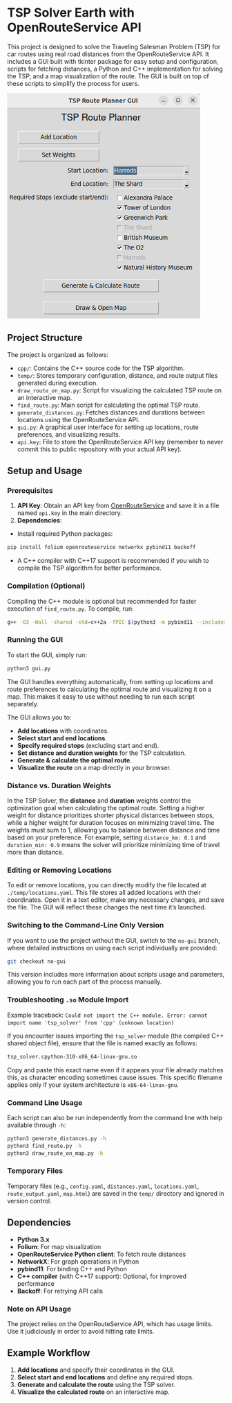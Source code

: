 # TSP Solver Earth with OpenRouteService API

This project is designed to solve the Traveling Salesman Problem (TSP) for car routes using real road distances from the OpenRouteService API. It includes a GUI built with tkinter package for easy setup and configuration, scripts for fetching distances, a Python and C++ implementation for solving the TSP, and a map visualization of the route. The GUI is built on top of these scripts to simplify the process for users.

![TSP Solver GUI](screenshot.png)

## Project Structure

The project is organized as follows:

- `cpp/`: Contains the C++ source code for the TSP algorithm.
- `temp/`: Stores temporary configuration, distance, and route output files generated during execution.
- `draw_route_on_map.py`: Script for visualizing the calculated TSP route on an interactive map.
- `find_route.py`: Main script for calculating the optimal TSP route.
- `generate_distances.py`: Fetches distances and durations between locations using the OpenRouteService API.
- `gui.py`: A graphical user interface for setting up locations, route preferences, and visualizing results.
- `api.key`: File to store the OpenRouteService API key (remember to never commit this to public repository with your actual API key).

## Setup and Usage

### Prerequisites

1. **API Key**: Obtain an API key from [OpenRouteService](https://openrouteservice.org/) and save it in a file named `api.key` in the main directory.
2. **Dependencies**:

- Install required Python packages:

```bash
pip install folium openrouteservice networkx pybind11 backoff
```

- A C++ compiler with C++17 support is recommended if you wish to compile the TSP algorithm for better performance.

### Compilation (Optional)

Compiling the C++ module is optional but recommended for faster execution of `find_route.py`. To compile, run:

```bash
g++ -O3 -Wall -shared -std=c++2a -fPIC $(python3 -m pybind11 --includes) cpp/tps_solver.cpp -o cpp/tsp_solver$(python3-config --extension-suffix)
```

### Running the GUI

To start the GUI, simply run:

```bash
python3 gui.py
```

The GUI handles everything automatically, from setting up locations and route preferences to calculating the optimal route and visualizing it on a map. This makes it easy to use without needing to run each script separately.

The GUI allows you to:

- **Add locations** with coordinates.
- **Select start and end locations**.
- **Specify required stops** (excluding start and end).
- **Set distance and duration weights** for the TSP calculation.
- **Generate & calculate the optimal route**.
- **Visualize the route** on a map directly in your browser.

### Distance vs. Duration Weights

In the TSP Solver, the **distance** and **duration** weights control the optimization goal when calculating the optimal route. Setting a higher weight for distance prioritizes shorter physical distances between stops, while a higher weight for duration focuses on minimizing travel time. The weights must sum to 1, allowing you to balance between distance and time based on your preference. For example, setting `distance_km: 0.1` and `duration_min: 0.9` means the solver will prioritize minimizing time of travel more than distance.

### Editing or Removing Locations

To edit or remove locations, you can directly modify the file located at `./temp/locations.yaml`. This file stores all added locations with their coordinates. Open it in a text editor, make any necessary changes, and save the file. The GUI will reflect these changes the next time it’s launched.

### Switching to the Command-Line Only Version

If you want to use the project without the GUI, switch to the `no-gui` branch, where detailed instructions on using each script individually are provided:

```bash
git checkout no-gui
```

This version includes more information about scripts usage and parameters, allowing you to run each part of the process manually.

### Troubleshooting `.so` Module Import

Example traceback: `Could not import the C++ module. Error: cannot import name 'tsp_solver' from 'cpp' (unknown location)`

If you encounter issues importing the `tsp_solver` module (the compiled C++ shared object file), ensure that the file is named exactly as follows:

```bash
tsp_solver.cpython-310-x86_64-linux-gnu.so
```

Copy and paste this exact name even if it appears your file already matches this, as character encoding sometimes cause issues. This specific filename applies only if your system architecture is `x86-64-linux-gnu`.

### Command Line Usage

Each script can also be run independently from the command line with help available through `-h`:

```bash
python3 generate_distances.py -h
python3 find_route.py -h
python3 draw_route_on_map.py -h
```

### Temporary Files

Temporary files (e.g., `config.yaml`, `distances.yaml`, `locations.yaml`, `route_output.yaml`, `map.html`) are saved in the `temp/` directory and ignored in version control.

## Dependencies

- **Python 3.x**
- **Folium**: For map visualization
- **OpenRouteService Python client**: To fetch route distances
- **NetworkX**: For graph operations in Python
- **pybind11**: For binding C++ and Python
- **C++ compiler** (with C++17 support): Optional, for improved performance
- **Backoff**: For retrying API calls

### Note on API Usage

The project relies on the OpenRouteService API, which has usage limits. Use it judiciously in order to avoid hitting rate limits.

## Example Workflow

1. **Add locations** and specify their coordinates in the GUI.
2. **Select start and end locations** and define any required stops.
3. **Generate and calculate the route** using the TSP solver.
4. **Visualize the calculated route** on an interactive map.

